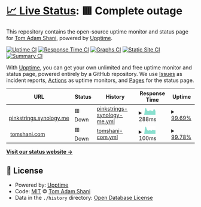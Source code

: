 # [📈 Live Status](https://pinkstrings.github.io/upptime): <!--live status--> **🟥 Complete outage**

This repository contains the open-source uptime monitor and status page for [Tom Adam Shani](https://tomshani.com), powered by [Upptime](https://github.com/upptime/upptime).

[![Uptime CI](https://github.com/pinkstrings/upptime/workflows/Uptime%20CI/badge.svg)](https://github.com/pinkstrings/upptime/actions?query=workflow%3A%22Uptime+CI%22)
[![Response Time CI](https://github.com/pinkstrings/upptime/workflows/Response%20Time%20CI/badge.svg)](https://github.com/pinkstrings/upptime/actions?query=workflow%3A%22Response+Time+CI%22)
[![Graphs CI](https://github.com/pinkstrings/upptime/workflows/Graphs%20CI/badge.svg)](https://github.com/pinkstrings/upptime/actions?query=workflow%3A%22Graphs+CI%22)
[![Static Site CI](https://github.com/pinkstrings/upptime/workflows/Static%20Site%20CI/badge.svg)](https://github.com/pinkstrings/upptime/actions?query=workflow%3A%22Static+Site+CI%22)
[![Summary CI](https://github.com/pinkstrings/upptime/workflows/Summary%20CI/badge.svg)](https://github.com/pinkstrings/upptime/actions?query=workflow%3A%22Summary+CI%22)

With [Upptime](https://upptime.js.org), you can get your own unlimited and free uptime monitor and status page, powered entirely by a GitHub repository. We use [Issues](https://github.com/pinkstrings/upptime/issues) as incident reports, [Actions](https://github.com/pinkstrings/upptime/actions) as uptime monitors, and [Pages](https://pinkstrings.github.io/upptime) for the status page.

<!--start: status pages-->
<!-- This summary is generated by Upptime (https://github.com/upptime/upptime) -->
<!-- Do not edit this manually, your changes will be overwritten -->
<!-- prettier-ignore -->
| URL | Status | History | Response Time | Uptime |
| --- | ------ | ------- | ------------- | ------ |
| <img alt="" src="https://favicons.githubusercontent.com/pinkstrings.synology.me" height="13"> [pinkstrings.synology.me](https://pinkstrings.synology.me:5001) | 🟥 Down | [pinkstrings-synology-me.yml](https://github.com/pinkstrings/upptime/commits/HEAD/history/pinkstrings-synology-me.yml) | <details><summary><img alt="Response time graph" src="./graphs/pinkstrings-synology-me/response-time-week.png" height="20"> 288ms</summary><br><a href="https://pinkstrings.github.io/upptime/history/pinkstrings-synology-me"><img alt="Response time 383" src="https://img.shields.io/endpoint?url=https%3A%2F%2Fraw.githubusercontent.com%2Fpinkstrings%2Fupptime%2FHEAD%2Fapi%2Fpinkstrings-synology-me%2Fresponse-time.json"></a><br><a href="https://pinkstrings.github.io/upptime/history/pinkstrings-synology-me"><img alt="24-hour response time 351" src="https://img.shields.io/endpoint?url=https%3A%2F%2Fraw.githubusercontent.com%2Fpinkstrings%2Fupptime%2FHEAD%2Fapi%2Fpinkstrings-synology-me%2Fresponse-time-day.json"></a><br><a href="https://pinkstrings.github.io/upptime/history/pinkstrings-synology-me"><img alt="7-day response time 288" src="https://img.shields.io/endpoint?url=https%3A%2F%2Fraw.githubusercontent.com%2Fpinkstrings%2Fupptime%2FHEAD%2Fapi%2Fpinkstrings-synology-me%2Fresponse-time-week.json"></a><br><a href="https://pinkstrings.github.io/upptime/history/pinkstrings-synology-me"><img alt="30-day response time 334" src="https://img.shields.io/endpoint?url=https%3A%2F%2Fraw.githubusercontent.com%2Fpinkstrings%2Fupptime%2FHEAD%2Fapi%2Fpinkstrings-synology-me%2Fresponse-time-month.json"></a><br><a href="https://pinkstrings.github.io/upptime/history/pinkstrings-synology-me"><img alt="1-year response time 383" src="https://img.shields.io/endpoint?url=https%3A%2F%2Fraw.githubusercontent.com%2Fpinkstrings%2Fupptime%2FHEAD%2Fapi%2Fpinkstrings-synology-me%2Fresponse-time-year.json"></a></details> | <details><summary><a href="https://pinkstrings.github.io/upptime/history/pinkstrings-synology-me">99.69%</a></summary><a href="https://pinkstrings.github.io/upptime/history/pinkstrings-synology-me"><img alt="All-time uptime 99.76%" src="https://img.shields.io/endpoint?url=https%3A%2F%2Fraw.githubusercontent.com%2Fpinkstrings%2Fupptime%2FHEAD%2Fapi%2Fpinkstrings-synology-me%2Fuptime.json"></a><br><a href="https://pinkstrings.github.io/upptime/history/pinkstrings-synology-me"><img alt="24-hour uptime 99.96%" src="https://img.shields.io/endpoint?url=https%3A%2F%2Fraw.githubusercontent.com%2Fpinkstrings%2Fupptime%2FHEAD%2Fapi%2Fpinkstrings-synology-me%2Fuptime-day.json"></a><br><a href="https://pinkstrings.github.io/upptime/history/pinkstrings-synology-me"><img alt="7-day uptime 99.69%" src="https://img.shields.io/endpoint?url=https%3A%2F%2Fraw.githubusercontent.com%2Fpinkstrings%2Fupptime%2FHEAD%2Fapi%2Fpinkstrings-synology-me%2Fuptime-week.json"></a><br><a href="https://pinkstrings.github.io/upptime/history/pinkstrings-synology-me"><img alt="30-day uptime 99.93%" src="https://img.shields.io/endpoint?url=https%3A%2F%2Fraw.githubusercontent.com%2Fpinkstrings%2Fupptime%2FHEAD%2Fapi%2Fpinkstrings-synology-me%2Fuptime-month.json"></a><br><a href="https://pinkstrings.github.io/upptime/history/pinkstrings-synology-me"><img alt="1-year uptime 99.76%" src="https://img.shields.io/endpoint?url=https%3A%2F%2Fraw.githubusercontent.com%2Fpinkstrings%2Fupptime%2FHEAD%2Fapi%2Fpinkstrings-synology-me%2Fuptime-year.json"></a></details>
| <img alt="" src="https://favicons.githubusercontent.com/tomshani.com" height="13"> [tomshani.com](https://tomshani.com) | 🟥 Down | [tomshani-com.yml](https://github.com/pinkstrings/upptime/commits/HEAD/history/tomshani-com.yml) | <details><summary><img alt="Response time graph" src="./graphs/tomshani-com/response-time-week.png" height="20"> 100ms</summary><br><a href="https://pinkstrings.github.io/upptime/history/tomshani-com"><img alt="Response time 138" src="https://img.shields.io/endpoint?url=https%3A%2F%2Fraw.githubusercontent.com%2Fpinkstrings%2Fupptime%2FHEAD%2Fapi%2Ftomshani-com%2Fresponse-time.json"></a><br><a href="https://pinkstrings.github.io/upptime/history/tomshani-com"><img alt="24-hour response time 126" src="https://img.shields.io/endpoint?url=https%3A%2F%2Fraw.githubusercontent.com%2Fpinkstrings%2Fupptime%2FHEAD%2Fapi%2Ftomshani-com%2Fresponse-time-day.json"></a><br><a href="https://pinkstrings.github.io/upptime/history/tomshani-com"><img alt="7-day response time 100" src="https://img.shields.io/endpoint?url=https%3A%2F%2Fraw.githubusercontent.com%2Fpinkstrings%2Fupptime%2FHEAD%2Fapi%2Ftomshani-com%2Fresponse-time-week.json"></a><br><a href="https://pinkstrings.github.io/upptime/history/tomshani-com"><img alt="30-day response time 131" src="https://img.shields.io/endpoint?url=https%3A%2F%2Fraw.githubusercontent.com%2Fpinkstrings%2Fupptime%2FHEAD%2Fapi%2Ftomshani-com%2Fresponse-time-month.json"></a><br><a href="https://pinkstrings.github.io/upptime/history/tomshani-com"><img alt="1-year response time 138" src="https://img.shields.io/endpoint?url=https%3A%2F%2Fraw.githubusercontent.com%2Fpinkstrings%2Fupptime%2FHEAD%2Fapi%2Ftomshani-com%2Fresponse-time-year.json"></a></details> | <details><summary><a href="https://pinkstrings.github.io/upptime/history/tomshani-com">99.78%</a></summary><a href="https://pinkstrings.github.io/upptime/history/tomshani-com"><img alt="All-time uptime 88.57%" src="https://img.shields.io/endpoint?url=https%3A%2F%2Fraw.githubusercontent.com%2Fpinkstrings%2Fupptime%2FHEAD%2Fapi%2Ftomshani-com%2Fuptime.json"></a><br><a href="https://pinkstrings.github.io/upptime/history/tomshani-com"><img alt="24-hour uptime 99.99%" src="https://img.shields.io/endpoint?url=https%3A%2F%2Fraw.githubusercontent.com%2Fpinkstrings%2Fupptime%2FHEAD%2Fapi%2Ftomshani-com%2Fuptime-day.json"></a><br><a href="https://pinkstrings.github.io/upptime/history/tomshani-com"><img alt="7-day uptime 99.78%" src="https://img.shields.io/endpoint?url=https%3A%2F%2Fraw.githubusercontent.com%2Fpinkstrings%2Fupptime%2FHEAD%2Fapi%2Ftomshani-com%2Fuptime-week.json"></a><br><a href="https://pinkstrings.github.io/upptime/history/tomshani-com"><img alt="30-day uptime 87.95%" src="https://img.shields.io/endpoint?url=https%3A%2F%2Fraw.githubusercontent.com%2Fpinkstrings%2Fupptime%2FHEAD%2Fapi%2Ftomshani-com%2Fuptime-month.json"></a><br><a href="https://pinkstrings.github.io/upptime/history/tomshani-com"><img alt="1-year uptime 88.57%" src="https://img.shields.io/endpoint?url=https%3A%2F%2Fraw.githubusercontent.com%2Fpinkstrings%2Fupptime%2FHEAD%2Fapi%2Ftomshani-com%2Fuptime-year.json"></a></details>

<!--end: status pages-->

[**Visit our status website →**](https://pinkstrings.github.io/upptime)

## 📄 License

- Powered by: [Upptime](https://github.com/upptime/upptime)
- Code: [MIT](./LICENSE) © [Tom Adam Shani](https://tomshani.com)
- Data in the `./history` directory: [Open Database License](https://opendatacommons.org/licenses/odbl/1-0/)
